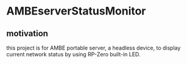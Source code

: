 # AMBEserverStatusMonitor

## motivation
this project is for AMBE portable server, a headless device, to display current network status by using RP-Zero built-in LED.

